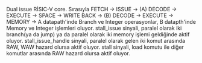 Dual issue RİSIC-V core. Sırasıyla FETCH -> ISSUE -> (A) DECODE -> EXECUTE -> SPACE  ->  WRITE BACK
                                                  -> (B) DECODE -> EXECUTE -> MEMORY ->
A datapath'inde Branch ve Integer operasyonlar, B datapth'inde Memory ve Integer işlemleri oluyor.
stall_issue sinyali, paralel olarak iki branch(ya da jump) ya da paralel olarak iki memory işlemi geldiğinde aktif oluyor.
stall_issue_handle sinyali, paralel olarak gelen iki komut arasında RAW, WAW hazard olursa aktif oluyor.
stall sinyali, load komutu ile diğer komutlar arasında RAW hazard olursa aktif oluyor.